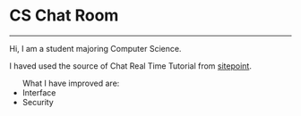 <h1>CS Chat Room</h1>
<hr>
<p>Hi, I am a student majoring Computer Science.</p>
<p>I haved used the source of Chat Real Time Tutorial from <a href = "https://www.sitepoint.com/">sitepoint</a>.
<ul>What I have improved are:
  <li>Interface</li>
  <li>Security</li>
</ul>